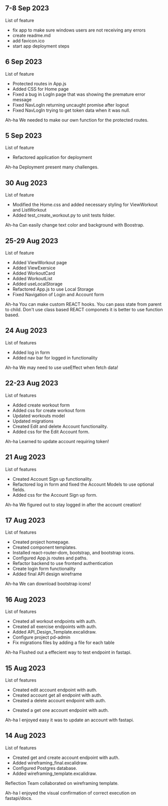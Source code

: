 ## 7-8 Sep 2023

List of feature
- fix app to make sure windows users are not receiving any errors
- create readme.md
- add favicon.ico
- start app deployment steps 


## 6 Sep 2023

List of feature

- Protected routes in App.js
- Added CSS for Home page
- Fixed a bug in LogIn page that was showing the premature error message
- Fixed NavLogIn returning uncaught promise after logout
- Fixed NavLogIn trying to get token data when it was null.

Ah-ha
We needed to make our own function for the protected routes.


## 5 Sep 2023

List of feature

- Refactored application for deployment

Ah-ha
Deployment present many challenges.

## 30 Aug 2023

List of feature

- Modified the Home.css and added necessary styling for ViewWorkout and ListWorkout
- Added test_create_workout.py to unit tests folder.

Ah-ha
Can easily change text color and background with Boostrap.

## 25-29 Aug 2023

List of feature

- Added ViewWorkout page
- Added ViewExersice
- Added WorkoutCard
- Added WorkoutList
- Added useLocalStorage
- Refactored App.js to use Local Storage
- Fixed Navigation of Login and Account form

Ah-ha
You can make custom REACT hooks.
You can pass state from parent to child.
Don't use class based REACT componets it is better to use function based.

## 24 Aug 2023

List of features

- Added log in form
- Added nav bar for logged in functionality

Ah-ha
We may need to use useEffect when fetch data!

## 22-23 Aug 2023

List of features

- Added create workout form
- Added css for create workout form
- Updated workouts model
- Updated migrations
- Created Edit and delete Account functionality.
- Added css for the Edit Account form.

Ah-ha
Learned to update account requiring token!

## 21 Aug 2023

List of features

- Created Account Sign up functionality.
- Refactored log in form and fixed the Account Models to use optional fields.
- Added css for the Account Sign up form.

Ah-ha
We figured out to stay logged in after the account creation!

## 17 Aug 2023

List of features

- Created project homepage.
- Created component templates.
- Installed react-router-dom, bootstrap, and bootstrap icons.
- Configured App.js routes and paths.
- Refactor backend to use frontend authentication
- Create login form functionality
- Added final API design wireframe

Ah-ha
We can download bootstrap icons!

## 16 Aug 2023

List of features

- Created all workout endpoints with auth.
- Created all exercise endpoints with auth.
- Added API_Design_Template.excalidraw.
- Configure project pd-admin
- Fix migrations files by adding a file for each table

Ah-ha
Flushed out a effecient way to test endpoint in fastapi.

## 15 Aug 2023

List of features

- Created edit account endpoint with auth.
- Created account get all endpoint with auth.
- Created a delete account endpoint with auth.

* Created a get one account endpoint with auth.

Ah-ha
I enjoyed easy it was to update an account with fastapi.

## 14 Aug 2023

List of features

- Created get and create account endpoint with auth.
- Added wireframing_final.excalidraw.
- Configured Postgres database.
- Added wireframing_template.excalidraw.

Reflection
Team collaborated on wireframing template.

Ah-ha
I enjoyed the visual confirmation of correct execution on fastapi/docs.
